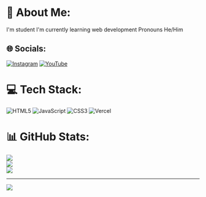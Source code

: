 # 💫 About Me:
I'm student                                    I'm currently learning web development                                Pronouns He/Him


## 🌐 Socials:
[![Instagram](https://img.shields.io/badge/Instagram-%23E4405F.svg?logo=Instagram&logoColor=white)](https://instagram.com/Arifnnha) [![YouTube](https://img.shields.io/badge/YouTube-%23FF0000.svg?logo=YouTube&logoColor=white)](https://youtube.com/@arifnnha) 

# 💻 Tech Stack:
![HTML5](https://img.shields.io/badge/html5-%23E34F26.svg?style=for-the-badge&logo=html5&logoColor=white) ![JavaScript](https://img.shields.io/badge/javascript-%23323330.svg?style=for-the-badge&logo=javascript&logoColor=%23F7DF1E) ![CSS3](https://img.shields.io/badge/css3-%231572B6.svg?style=for-the-badge&logo=css3&logoColor=white) ![Vercel](https://img.shields.io/badge/vercel-%23000000.svg?style=for-the-badge&logo=vercel&logoColor=white)
# 📊 GitHub Stats:
![](https://github-readme-stats.vercel.app/api?username=Arifnnha&theme=dark&hide_border=false&include_all_commits=false&count_private=false)<br/>
![](https://github-readme-streak-stats.herokuapp.com/?user=Arifnnha&theme=dark&hide_border=false)<br/>
![](https://github-readme-stats.vercel.app/api/top-langs/?username=Arifnnha&theme=dark&hide_border=false&include_all_commits=false&count_private=false&layout=compact)

---
[![](https://visitcount.itsvg.in/api?id=Arifnnha&icon=0&color=0)](https://visitcount.itsvg.in)

<!-- Proudly created with GPRM ( https://gprm.itsvg.in ) -->

<!---
Arifnnha/Arifnnha is a ✨ special ✨ repository because its `README.md` (this file) appears on your GitHub profile.
You can click the Preview link to take a look at your changes.
--->
